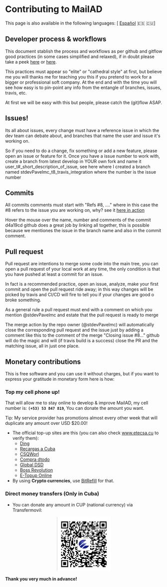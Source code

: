 # Contributing to MailAD

This page is also available in the following languages: [ [Español](i18n/CONTRIBUTING.es.md) 🇪🇸 🇨🇺]

## Developer process & workflows

This document stablish the process and workflows as per github and gitflow good practices (in some cases simplified and relaxed), if in doubt please take a peek [here](https://medium.com/@devmrin/learn-complete-gitflow-workflow-basics-how-to-from-start-to-finish-8756ad5b7394) or [here](https://nvie.com/posts/a-successful-git-branching-model/).

This practices must appear so "elite" or "cathedral style" at first, but believe me you will thanks me for teaching you this if you pretend to work for a bigger or professional soft company. At the end and with the time you will see how easy is to pin-point any info from the entangle of branches, issues, travis, etc.

At first we will be easy with this but people, please catch the (git)flow ASAP.

## Issues!

Its all about issues, every change must have a reference issue in which the dev team can debate about, and branches that name the user and issue it's working on.

So if you need to do a change, fix something or add a new feature, please open an issue or feature for it. Once you have a issue number to work with, create a branch from latest develop in YOUR own fork and name it user_t#_short_description_of_issue, see here where I created a branch named stdevPavelmc_t8_travis_integration where the number is the issue number

## Commits

All commits comments must start with "Refs #8, ...." where in this case the #8 refers to the issue you are working on, why? see it [here in action](https://github.com/swl-x/MystiQ/issues/8)

Hover the mouse over the name, number and comments of the commit d4a19cd github does a great job by linking all together, this is possible because we mentiones the issue in the branch name and also in the commit comment.

## Pull request

Pull request are intentions to merge some code into the main tree, you can open a pull request of your local work at any time, the only condition is that you have pushed at least a commit for an issue.

In fact is a recommended practice, open an issue, analyze, make your first commit and open the pull request ride away; in this way changes will be picked by travis and CI/CD will fire to tell you if your changes are good o broke something.

As a general rule a pull request must end with a comment on which you mention @stdevPavelmc and estate that the pull request is ready to merge

The merge action by the repo owner (@stdevPavelmc) will automatically close the corresponding pull request and the issue just by adding a comment like this to the comment of the merge "Closing issue #8..." github will do the magic and will (if travis build is a success) close the PR and the matching issue, all in just one place.

## Monetary contributions

This is free software and you can use it without charges, but if you want to express your gratitude in monetary form here is how:

### Top my cell phone up!

That will allow me to stay online to develop & improve MailAD, my cell number is: **`(+53) 53 847 819`**, You can donate the amount you want.

Tip: My service provider has promotions almost every other week that will duplicate any amount over USD $20.00!

- The official top-up sites are this (you can also check www.etecsa.cu to verify them):
    - [Ding](https://www.ding.com)
    - [Recargas a Cuba](https://www.recargasacuba.com)
    - [CSQWorl](https://www.csqworld.com)
    - [Compra dtodo](https://moviles.compra-dtodo.com)
    - [Global DSD](https://www.globaldsd.com)
    - [Boss Revolution](https://www.bossrevolution.com)
    - [E-Topup Online](https://cubacel.etopuponline.com)
- By using **Crypto currencies**, use [BitRefill](https://www.bitrefill.com/buy/cubacel-cuba/?hl=en) for that.

### Direct money transfers (Only in Cuba)

- You can donate any amount in CUP (national currency) via Transfermovil:

<p align="center"><img src="imgs/donation_transfermovil_cup.png" alt="Transfermovil"></img></p>

**Thank you very much in advance!**
